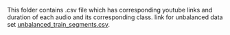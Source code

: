 This folder contains .csv file which has corresponding youtube links and duration of each audio and its corresponding class.
link for unbalanced data set [unbalanced_train_segments.csv](https://drive.google.com/file/d/1G8LHHgA2XXATfGUT1p7ceUBIqyx1g7U9/view?usp=share_link).
